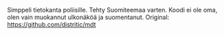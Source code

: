 Simppeli tietokanta poliisille. Tehty Suomiteemaa varten. Koodi ei ole oma, olen vain muokannut ulkonäköä ja suomentanut.
Original: https://github.com/distritic/mdt
